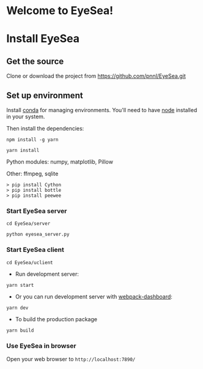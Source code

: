 # Welcome to EyeSea!
# Install EyeSea

## Get the source
Clone  or download the project from 
https://github.com/pnnl/EyeSea.git


## Set up environment
Install [conda](https://docs.conda.io/en/latest/miniconda.html) for managing environments.
You'll need to have  [node](https://nodejs.org/en/) installed in your system.

Then install the dependencies:
```
npm install -g yarn
```
```
yarn install
```

Python modules:
numpy, matplotlib, Pillow

Other:
ffmpeg, sqlite

```
> pip install Cython
> pip install bottle
> pip install peewee
```


### Start EyeSea server

```
cd EyeSea/server

python eyesea_server.py 
```

### Start EyeSea client

```
cd EyeSea/uclient
```

* Run development server:

```
yarn start
```

* Or you can run development server with [webpack-dashboard](https://github.com/FormidableLabs/webpack-dashboard):

```
yarn dev
```


* To build the production package

```
yarn build
```

### Use EyeSea in browser

Open your web browser to `http://localhost:7890/`

<!--stackedit_data:
eyJoaXN0b3J5IjpbLTQ5MzM1NTE3MiwxMDgzNzM2NTQ5LC02OT
MzMzM5MzFdfQ==
-->
